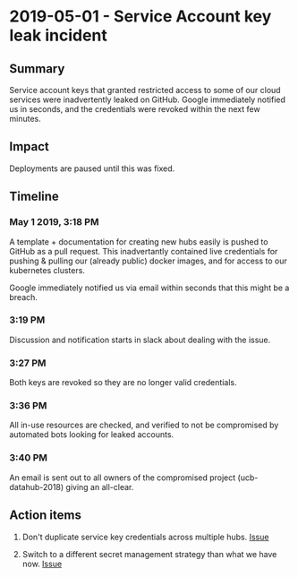 # 2019-05-01 - Service Account key leak incident

## Summary

Service account keys that granted restricted access
to some of our cloud services were inadvertently leaked
on GitHub. Google immediately notified us in seconds,
and the credentials were revoked within the next few minutes.

## Impact

Deployments are paused until this was fixed.

## Timeline

### May 1 2019, 3:18 PM

A template + documentation for creating new hubs easily is
pushed to GitHub as a pull request. This inadvertantly
contained live credentials for pushing & pulling our
(already public) docker images, and for access to our kubernetes
clusters.

Google immediately notified us via email within seconds
that this might be a breach.

### 3:19 PM

Discussion and notification starts in slack about dealing with
the issue.

### 3:27 PM

Both keys are revoked so they are no longer valid credentials.

### 3:36 PM

All in-use resources are checked, and verified to not be
compromised by automated bots looking for leaked accounts.

### 3:40 PM

An email is sent out to all owners of the compromised project
(ucb-datahub-2018) giving an all-clear.

## Action items

1. Don't duplicate service key credentials across multiple
   hubs. [Issue](https://github.com/yuvipanda/hubploy/issues/18)

2. Switch to a different secret management strategy than
   what we have now. [Issue](https://github.com/berkeley-dsep-infra/datahub/issues/596)
